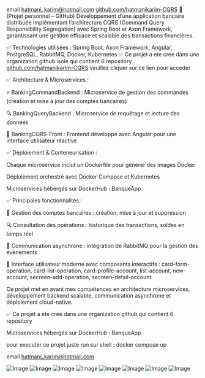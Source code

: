 email hatmani_karim@hotmail.com
[github.com/hatmanikarim-CQRS](https://github.com/hatmanikarim-CQRS) 🏦 (Projet personnel – GitHub)
Développement d’une application bancaire distribuée implémentant l’architecture CQRS (Command Query Responsibility Segregation) avec Spring Boot et Axon Framework, garantissant une gestion efficace et scalable des transactions financières.

✅ Technologies utilisées : Spring Boot, Axon Framework, Angular, PostgreSQL, RabbitMQ, Docker, Kubernetes
✅ Ce projet a ete cree dans une organization github isole qui contient  6 repository [github.com/hatmanikarim-CQRS](https://github.com/hatmanikarim-CQRS) veuillez cliquer sur ce lien pour acceder

✅ Architecture & Microservices :

⚡ BankingCommandBackend : Microservice de gestion des commandes (création et mise à jour des comptes bancaires)

🔍 BankingQueryBackend : Microservice de requêtage et lecture des données

🎨 BankingCQRS-Front : Frontend développé avec Angular pour une interface utilisateur réactive

✅ Déploiement & Conteneurisation :

Chaque microservice inclut un Dockerfile pour générer des images Docker

Déploiement orchestré avec Docker Compose et Kubernetes

Microservices hébergés sur DockerHub : BanqueApp

✅ Principales fonctionnalités :

📌 Gestion des comptes bancaires : création, mise à jour et suppression

🔍 Consultation des opérations : historique des transactions, soldes en temps réel

🔄 Communication asynchrone : intégration de RabbitMQ pour la gestion des événements

🎨 Interface utilisateur moderne avec composants interactifs : card-form-operation, card-list-operation, card-profile-account, list-account, new-account, secreen-add-operation, secreen-detail-account

Ce projet met en avant mes compétences en architecture microservices, développement backend scalable, communication asynchrone et déploiement cloud-native.


✅ Ce projet a ete cree dans une organization github qui contient  6 repository 

Microservices hébergés sur DockerHub : BanqueApp

pour executer ce projet juste run sur shell : docker compose up 

email hatmani_karim@hotmail.com

![Image](https://github.com/user-attachments/assets/6429bc1b-13f4-42ae-9cfa-7ad5cd4eece0)
![Image](https://github.com/user-attachments/assets/120e67b7-4468-4193-b555-48d4d9ddad5c)
![Image](https://github.com/user-attachments/assets/bb6e9800-b10e-434e-9d05-dddafa012881)
![Image](https://github.com/user-attachments/assets/47be8b0a-0f21-481e-8ffe-ded048d3caa0)
![Image](https://github.com/user-attachments/assets/fda9eb12-d15c-4161-93e9-83c3229310e8)
![Image](https://github.com/user-attachments/assets/d6a8cabd-8ff5-49da-adad-2e45113fdde9)
![Image](https://github.com/user-attachments/assets/b5648734-1b52-4b85-9e20-c1d310210fce)
![Image](https://github.com/user-attachments/assets/2c57bad8-6621-4302-be98-a755e1b9355e)
